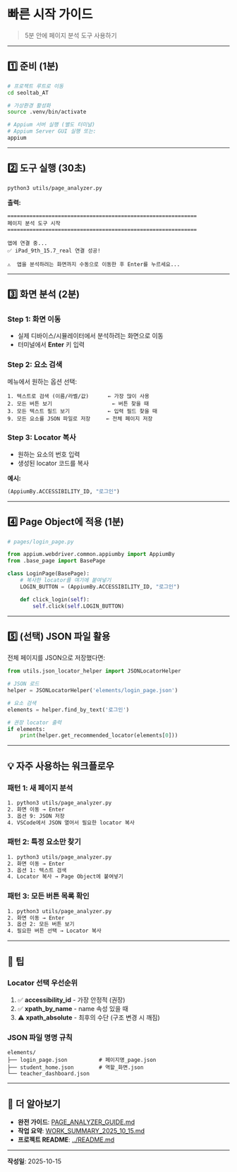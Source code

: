 # 빠른 시작 가이드

> 5분 안에 페이지 분석 도구 사용하기

---

## 1️⃣ 준비 (1분)

```bash
# 프로젝트 루트로 이동
cd seoltab_AT

# 가상환경 활성화
source .venv/bin/activate

# Appium 서버 실행 (별도 터미널)
# Appium Server GUI 실행 또는:
appium
```

---

## 2️⃣ 도구 실행 (30초)

```bash
python3 utils/page_analyzer.py
```

**출력:**
```
============================================================
페이지 분석 도구 시작
============================================================

앱에 연결 중...
✅ iPad_9th_15.7_real 연결 성공!

⚠️  앱을 분석하려는 화면까지 수동으로 이동한 후 Enter를 누르세요...
```

---

## 3️⃣ 화면 분석 (2분)

### Step 1: 화면 이동
- 실제 디바이스/시뮬레이터에서 분석하려는 화면으로 이동
- 터미널에서 **Enter** 키 입력

### Step 2: 요소 검색
메뉴에서 원하는 옵션 선택:

```
1. 텍스트로 검색 (이름/라벨/값)      ← 가장 많이 사용
2. 모든 버튼 보기                   ← 버튼 찾을 때
3. 모든 텍스트 필드 보기            ← 입력 필드 찾을 때
9. 모든 요소를 JSON 파일로 저장     ← 전체 페이지 저장
```

### Step 3: Locator 복사
- 원하는 요소의 번호 입력
- 생성된 locator 코드를 복사

**예시:**
```python
(AppiumBy.ACCESSIBILITY_ID, "로그인")
```

---

## 4️⃣ Page Object에 적용 (1분)

```python
# pages/login_page.py

from appium.webdriver.common.appiumby import AppiumBy
from .base_page import BasePage

class LoginPage(BasePage):
    # 복사한 locator를 여기에 붙여넣기
    LOGIN_BUTTON = (AppiumBy.ACCESSIBILITY_ID, "로그인")

    def click_login(self):
        self.click(self.LOGIN_BUTTON)
```

---

## 5️⃣ (선택) JSON 파일 활용

전체 페이지를 JSON으로 저장했다면:

```python
from utils.json_locator_helper import JSONLocatorHelper

# JSON 로드
helper = JSONLocatorHelper('elements/login_page.json')

# 요소 검색
elements = helper.find_by_text('로그인')

# 권장 locator 출력
if elements:
    print(helper.get_recommended_locator(elements[0]))
```

---

## 💡 자주 사용하는 워크플로우

### 패턴 1: 새 페이지 분석
```bash
1. python3 utils/page_analyzer.py
2. 화면 이동 → Enter
3. 옵션 9: JSON 저장
4. VSCode에서 JSON 열어서 필요한 locator 복사
```

### 패턴 2: 특정 요소만 찾기
```bash
1. python3 utils/page_analyzer.py
2. 화면 이동 → Enter
3. 옵션 1: 텍스트 검색
4. Locator 복사 → Page Object에 붙여넣기
```

### 패턴 3: 모든 버튼 목록 확인
```bash
1. python3 utils/page_analyzer.py
2. 화면 이동 → Enter
3. 옵션 2: 모든 버튼 보기
4. 필요한 버튼 선택 → Locator 복사
```

---

## 🎯 팁

### Locator 선택 우선순위
1. ✅ **accessibility_id** - 가장 안정적 (권장)
2. ✅ **xpath_by_name** - name 속성 있을 때
3. ⚠️ **xpath_absolute** - 최후의 수단 (구조 변경 시 깨짐)

### JSON 파일 명명 규칙
```
elements/
├── login_page.json          # 페이지명_page.json
├── student_home.json        # 역할_화면.json
└── teacher_dashboard.json
```

---

## 🔗 더 알아보기

- **완전 가이드**: [PAGE_ANALYZER_GUIDE.md](PAGE_ANALYZER_GUIDE.md)
- **작업 요약**: [WORK_SUMMARY_2025_10_15.md](WORK_SUMMARY_2025_10_15.md)
- **프로젝트 README**: [../README.md](../README.md)

---

**작성일**: 2025-10-15
